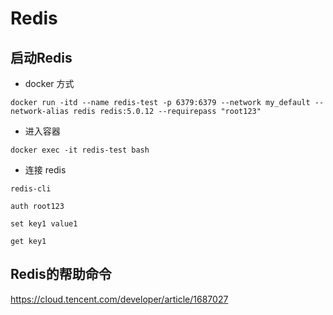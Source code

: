 # Redis

## 启动Redis

- docker 方式

```shell
docker run -itd --name redis-test -p 6379:6379 --network my_default --network-alias redis redis:5.0.12 --requirepass "root123"
```

- 进入容器

```shell
docker exec -it redis-test bash
```

- 连接 redis

```shell
redis-cli

auth root123

set key1 value1

get key1
```

## Redis的帮助命令

https://cloud.tencent.com/developer/article/1687027

